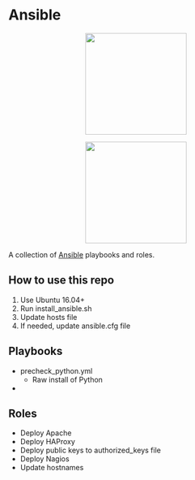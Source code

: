 # Ansible

<p align="center"><img src="https://www.ansible.com/hubfs/2016_Images/Assets/Ansible-Mark-Large-RGB-Black.png?hsLang=en-us" width="200"/></p>
<p align="center"><img src="https://www.ansible.com/hubfs/2016_Images/Assets/Ansible-Wordmark-Large-RGB-Black.png?hsLang=en-us" width="200"/></p>

A collection of [Ansible](https://www.ansible.com/) playbooks and roles.

## How to use this repo
1. Use Ubuntu 16.04+
1. Run install_ansible.sh
1. Update hosts file
1. If needed, update ansible.cfg file


## Playbooks
* precheck_python.yml
    * Raw install of Python
*

## Roles
* Deploy Apache
* Deploy HAProxy
* Deploy public keys to authorized_keys file
* Deploy Nagios
* Update hostnames